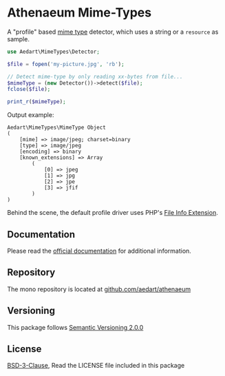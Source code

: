 # Athenaeum Mime-Types

A "profile" based [mime type](https://en.wikipedia.org/wiki/Media_type) detector, which uses a string or a `resource` as sample.

```php
use Aedart\MimeTypes\Detector;

$file = fopen('my-picture.jpg', 'rb');

// Detect mime-type by only reading xx-bytes from file...
$mimeType = (new Detector())->detect($file);
fclose($file);

print_r($mimeType);
```

Output example:

```
Aedart\MimeTypes\MimeType Object
(
    [mime] => image/jpeg; charset=binary
    [type] => image/jpeg
    [encoding] => binary
    [known_extensions] => Array
        (
            [0] => jpeg
            [1] => jpg
            [2] => jpe
            [3] => jfif
        )
)
```

Behind the scene, the default profile driver uses PHP's [File Info Extension](https://www.php.net/manual/en/book.fileinfo.php).

## Documentation

Please read the [official documentation](https://aedart.github.io/athenaeum/) for additional information.

## Repository

The mono repository is located at [github.com/aedart/athenaeum](https://github.com/aedart/athenaeum)

## Versioning

This package follows [Semantic Versioning 2.0.0](http://semver.org/)

## License

[BSD-3-Clause](http://spdx.org/licenses/BSD-3-Clause), Read the LICENSE file included in this package
